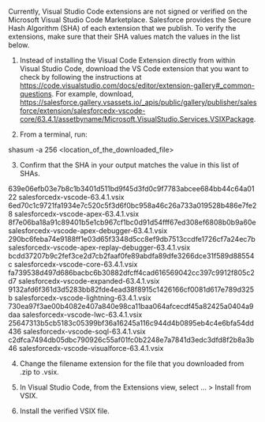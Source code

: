 Currently, Visual Studio Code extensions are not signed or verified on the
Microsoft Visual Studio Code Marketplace. Salesforce provides the Secure Hash
Algorithm (SHA) of each extension that we publish. To verify the extensions,
make sure that their SHA values match the values in the list below.

1. Instead of installing the Visual Code Extension directly from within Visual
   Studio Code, download the VS Code extension that you want to check by
   following the instructions at
   https://code.visualstudio.com/docs/editor/extension-gallery#_common-questions.
   For example, download,
   https://salesforce.gallery.vsassets.io/_apis/public/gallery/publisher/salesforce/extension/salesforcedx-vscode-core/63.4.1/assetbyname/Microsoft.VisualStudio.Services.VSIXPackage.

2. From a terminal, run:

shasum -a 256 <location_of_the_downloaded_file>

3. Confirm that the SHA in your output matches the value in this list of SHAs.

639e06efb03e7b8c1b3401d511bd9f45d3fd0c9f7783abcee684bb44c64a0122  salesforcedx-vscode-63.4.1.vsix
6ed70c1c9721fa1934e7c520c5f3d6f0bc958a46c26a733a019528b486e7fe28  salesforcedx-vscode-apex-63.4.1.vsix
8f7e06ba18a91c89401b5e1cb967cf1bc0d91d54fff67ed308ef6808b0b9a60e  salesforcedx-vscode-apex-debugger-63.4.1.vsix
290bc6feba74e9188ff1e03d65f3348d5cc8ef9db7513ccdfe1726cf7a24ec7b  salesforcedx-vscode-apex-replay-debugger-63.4.1.vsix
bcdd37207b9c2fef3ce2d7cb2faaf0fe89abdfa89dfe3266dce31f589d88554c  salesforcedx-vscode-core-63.4.1.vsix
fa739538d497d686bacbc6b30882dfcff4cad616569042cc397c9912f805c2d7  salesforcedx-vscode-expanded-63.4.1.vsix
9132afd6f361d3d5283bb82fde4ead38f8915c1426166cf0081d617e789d325b  salesforcedx-vscode-lightning-63.4.1.vsix
730ea97f3ae00b4082e407a840e98ca11baa064afcecdf45a82425a0404a9daa  salesforcedx-vscode-lwc-63.4.1.vsix
25647313b5cb5183c05399bf36a16245a116c944d4b0895eb4c4e6bfa54dd436  salesforcedx-vscode-soql-63.4.1.vsix
c2dfca7494db05dbc790926c55af01fc0b2248e7a7841d3edc3dfd8f2b8a3b46  salesforcedx-vscode-visualforce-63.4.1.vsix


4. Change the filename extension for the file that you downloaded from .zip to
.vsix.

5. In Visual Studio Code, from the Extensions view, select ... > Install from
VSIX.

6. Install the verified VSIX file.

